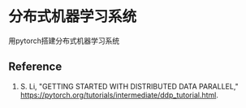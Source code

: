 # 分布式机器学习系统
用pytorch搭建分布式机器学习系统

## Reference
1. S. Li, "GETTING STARTED WITH DISTRIBUTED DATA PARALLEL," https://pytorch.org/tutorials/intermediate/ddp_tutorial.html.

